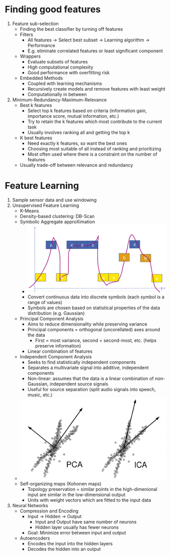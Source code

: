 # Finding good features
1. Feature sub-selection
    - Finding the best classifier by turning off features
    - Filters
        * All features -> Select best subset -> Learning algorithm -> Performance
        * E.g. eliminate correlated features or least significant component
    - Wrappers
        * Evaluate subsets of features
        * High computational complexity
        * Good performance with overfitting risk
    - Embedded Methods
        * Coupled with learning mechanisms
        * Recursively create models and remove features with least weight
        * Computationally in between
1. Minimum-Redundancy-Maximum-Relevance
    - Best k features
        * Select top k features based on criteria (information gain, importance score, mutual information, etc.)
        * Try to retain the k features which most contribute to the current task
        * Usually involves ranking all and getting the top k
    - K best features
        * Need exactly k features, so want the best ones
        * Choosing most suitable of all instead of ranking and prioritizing
        * Most often used where there is a constraint on the number of features
    - Usually trade-off between relevance and redundancy



# Feature Learning
1. Sample sensor data and use windowing
1. Unsupervised Feature Learning
    - K-Means
    - Density-based clustering: DB-Scan
    - Symbolic Aggregate approXimation
        * ![image](images/symbolic_aggregate_approximation.png)
        * Convert continuous data into discrete symbols (each symbol is a range of values)
        * Symbols are chosen based on statistical properties of the data distribution (e.g. Gaussian)
    - Principal Component Analysis
        * Aims to reduce dimensionality while preserving variance
        * Principal components = orthogonal (uncorellated) axes around the data
            + First = most variance, second = second-most, etc. (helps preserve information)
        * Linear combination of features
    - Independent Component Analysis
        * Seeks to find statistically independent components
        * Separates a multivariate signal into additive, independent components
        * Non-linear: assumes that the data is a linear combination of non-Gaussian, independent source signals
        * Useful for source separation (split audio signals into speech, music, etc.)
    - ![image](images/pca_ica.png)
    - Self-organizing maps (Kohonen maps)
        * Topology preservation = similar points in the high-dimenional input are similar in the low-dimensional output
        * Units with weight vectors which are fitted to the input data
1. Neural Networks
    - Compression and Encoding
        * Input -> Hidden -> Output
            + Input and Output have same number of neurons
            + Hidden layer usually has fewer neurons
        * Goal: Minimize error between input and output
    - Autoencoders
        * Encodes the input into the hidden layers
        * Decodes the hidden into an output
